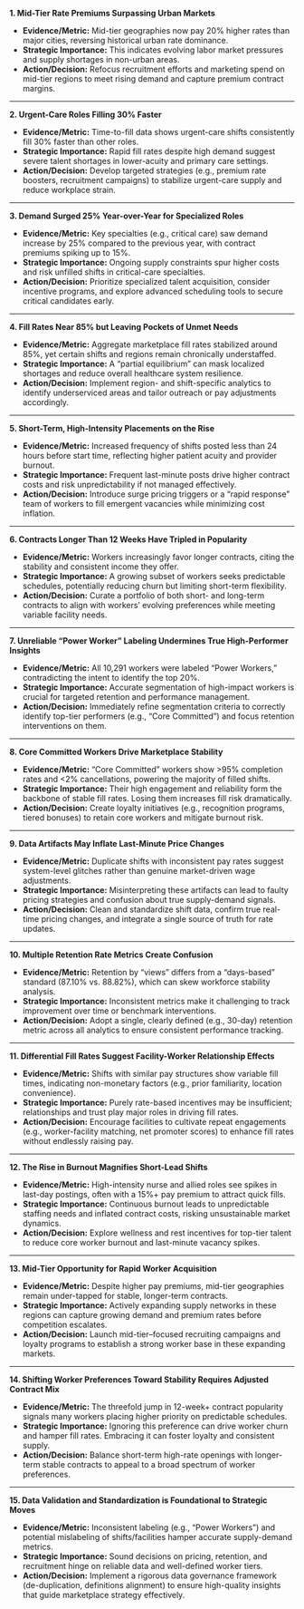 **1. Mid-Tier Rate Premiums Surpassing Urban Markets**  
   - **Evidence/Metric:** Mid-tier geographies now pay 20% higher rates than major cities, reversing historical urban rate dominance.  
   - **Strategic Importance:** This indicates evolving labor market pressures and supply shortages in non-urban areas.  
   - **Action/Decision:** Refocus recruitment efforts and marketing spend on mid-tier regions to meet rising demand and capture premium contract margins.

---

**2. Urgent-Care Roles Filling 30% Faster**  
   - **Evidence/Metric:** Time-to-fill data shows urgent-care shifts consistently fill 30% faster than other roles.  
   - **Strategic Importance:** Rapid fill rates despite high demand suggest severe talent shortages in lower-acuity and primary care settings.  
   - **Action/Decision:** Develop targeted strategies (e.g., premium rate boosters, recruitment campaigns) to stabilize urgent-care supply and reduce workplace strain.

---

**3. Demand Surged 25% Year-over-Year for Specialized Roles**  
   - **Evidence/Metric:** Key specialties (e.g., critical care) saw demand increase by 25% compared to the previous year, with contract premiums spiking up to 15%.  
   - **Strategic Importance:** Ongoing supply constraints spur higher costs and risk unfilled shifts in critical-care specialties.  
   - **Action/Decision:** Prioritize specialized talent acquisition, consider incentive programs, and explore advanced scheduling tools to secure critical candidates early.

---

**4. Fill Rates Near 85% but Leaving Pockets of Unmet Needs**  
   - **Evidence/Metric:** Aggregate marketplace fill rates stabilized around 85%, yet certain shifts and regions remain chronically understaffed.  
   - **Strategic Importance:** A “partial equilibrium” can mask localized shortages and reduce overall healthcare system resilience.  
   - **Action/Decision:** Implement region- and shift-specific analytics to identify underserviced areas and tailor outreach or pay adjustments accordingly.

---

**5. Short-Term, High-Intensity Placements on the Rise**  
   - **Evidence/Metric:** Increased frequency of shifts posted less than 24 hours before start time, reflecting higher patient acuity and provider burnout.  
   - **Strategic Importance:** Frequent last-minute posts drive higher contract costs and risk unpredictability if not managed effectively.  
   - **Action/Decision:** Introduce surge pricing triggers or a “rapid response” team of workers to fill emergent vacancies while minimizing cost inflation.

---

**6. Contracts Longer Than 12 Weeks Have Tripled in Popularity**  
   - **Evidence/Metric:** Workers increasingly favor longer contracts, citing the stability and consistent income they offer.  
   - **Strategic Importance:** A growing subset of workers seeks predictable schedules, potentially reducing churn but limiting short-term flexibility.  
   - **Action/Decision:** Curate a portfolio of both short- and long-term contracts to align with workers’ evolving preferences while meeting variable facility needs.

---

**7. Unreliable “Power Worker” Labeling Undermines True High-Performer Insights**  
   - **Evidence/Metric:** All 10,291 workers were labeled “Power Workers,” contradicting the intent to identify the top 20%.  
   - **Strategic Importance:** Accurate segmentation of high-impact workers is crucial for targeted retention and performance management.  
   - **Action/Decision:** Immediately refine segmentation criteria to correctly identify top-tier performers (e.g., “Core Committed”) and focus retention interventions on them.

---

**8. Core Committed Workers Drive Marketplace Stability**  
   - **Evidence/Metric:** “Core Committed” workers show >95% completion rates and <2% cancellations, powering the majority of filled shifts.  
   - **Strategic Importance:** Their high engagement and reliability form the backbone of stable fill rates. Losing them increases fill risk dramatically.  
   - **Action/Decision:** Create loyalty initiatives (e.g., recognition programs, tiered bonuses) to retain core workers and mitigate burnout risk.

---

**9. Data Artifacts May Inflate Last-Minute Price Changes**  
   - **Evidence/Metric:** Duplicate shifts with inconsistent pay rates suggest system-level glitches rather than genuine market-driven wage adjustments.  
   - **Strategic Importance:** Misinterpreting these artifacts can lead to faulty pricing strategies and confusion about true supply-demand signals.  
   - **Action/Decision:** Clean and standardize shift data, confirm true real-time pricing changes, and integrate a single source of truth for rate updates.

---

**10. Multiple Retention Rate Metrics Create Confusion**  
   - **Evidence/Metric:** Retention by “views” differs from a “days-based” standard (87.10% vs. 88.82%), which can skew workforce stability analysis.  
   - **Strategic Importance:** Inconsistent metrics make it challenging to track improvement over time or benchmark interventions.  
   - **Action/Decision:** Adopt a single, clearly defined (e.g., 30-day) retention metric across all analytics to ensure consistent performance tracking.

---

**11. Differential Fill Rates Suggest Facility-Worker Relationship Effects**  
   - **Evidence/Metric:** Shifts with similar pay structures show variable fill times, indicating non-monetary factors (e.g., prior familiarity, location convenience).  
   - **Strategic Importance:** Purely rate-based incentives may be insufficient; relationships and trust play major roles in driving fill rates.  
   - **Action/Decision:** Encourage facilities to cultivate repeat engagements (e.g., worker-facility matching, net promoter scores) to enhance fill rates without endlessly raising pay.

---

**12. The Rise in Burnout Magnifies Short-Lead Shifts**  
   - **Evidence/Metric:** High-intensity nurse and allied roles see spikes in last-day postings, often with a 15%+ pay premium to attract quick fills.  
   - **Strategic Importance:** Continuous burnout leads to unpredictable staffing needs and inflated contract costs, risking unsustainable market dynamics.  
   - **Action/Decision:** Explore wellness and rest incentives for top-tier talent to reduce core worker burnout and last-minute vacancy spikes.

---

**13. Mid-Tier Opportunity for Rapid Worker Acquisition**  
   - **Evidence/Metric:** Despite higher pay premiums, mid-tier geographies remain under-tapped for stable, longer-term contracts.  
   - **Strategic Importance:** Actively expanding supply networks in these regions can capture growing demand and premium rates before competition escalates.  
   - **Action/Decision:** Launch mid-tier–focused recruiting campaigns and loyalty programs to establish a strong worker base in these expanding markets.

---

**14. Shifting Worker Preferences Toward Stability Requires Adjusted Contract Mix**  
   - **Evidence/Metric:** The threefold jump in 12-week+ contract popularity signals many workers placing higher priority on predictable schedules.  
   - **Strategic Importance:** Ignoring this preference can drive worker churn and hamper fill rates. Embracing it can foster loyalty and consistent supply.  
   - **Action/Decision:** Balance short-term high-rate openings with longer-term stable contracts to appeal to a broad spectrum of worker preferences.

---

**15. Data Validation and Standardization is Foundational to Strategic Moves**  
   - **Evidence/Metric:** Inconsistent labeling (e.g., “Power Workers”) and potential mislabeling of shifts/facilities hamper accurate supply-demand metrics.  
   - **Strategic Importance:** Sound decisions on pricing, retention, and recruitment hinge on reliable data and well-defined worker tiers.  
   - **Action/Decision:** Implement a rigorous data governance framework (de-duplication, definitions alignment) to ensure high-quality insights that guide marketplace strategy effectively.